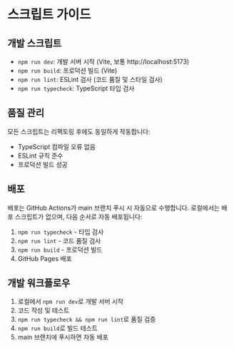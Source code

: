 # 스크립트 가이드

## 개발 스크립트
- `npm run dev`: 개발 서버 시작 (Vite, 보통 http://localhost:5173)
- `npm run build`: 프로덕션 빌드 (Vite)
- `npm run lint`: ESLint 검사 (코드 품질 및 스타일 검사)
- `npm run typecheck`: TypeScript 타입 검사

## 품질 관리
모든 스크립트는 리팩토링 후에도 동일하게 작동합니다:
- TypeScript 컴파일 오류 없음
- ESLint 규칙 준수
- 프로덕션 빌드 성공

## 배포
배포는 GitHub Actions가 main 브랜치 푸시 시 자동으로 수행합니다. 
로컬에서는 배포 스크립트가 없으며, 다음 순서로 자동 배포됩니다:

1. `npm run typecheck` - 타입 검사
2. `npm run lint` - 코드 품질 검사  
3. `npm run build` - 프로덕션 빌드
4. GitHub Pages 배포

## 개발 워크플로우
1. 로컬에서 `npm run dev`로 개발 서버 시작
2. 코드 작성 및 테스트
3. `npm run typecheck && npm run lint`로 품질 검증
4. `npm run build`로 빌드 테스트
5. main 브랜치에 푸시하면 자동 배포
